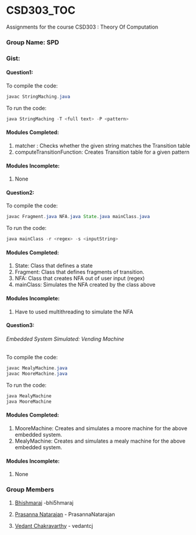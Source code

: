 # CSD303_TOC

Assignments for the course CSD303 : Theory Of Computation

### Group Name: SPD

### Gist:

#### Question1:

To compile the code:

```java
javac StringMaching.java
```

 To run the code:

```java
java StringMaching -T <full text> -P <pattern>
```

#### Modules Completed: 

1. matcher : Checks whether the given string matches the Transition table
2. computeTransitionFunction: Creates Transition table for a given pattern

#### Modules Incomplete:

1. None

#### Question2: 

To compile the code:

```java
javac Fragment.java NFA.java State.java mainClass.java
```

 To run the code:

```java
java mainClass -r <regex> -s <inputString>
```

#### Modules Completed: 

1. State: Class that defines a state
2. Fragment: Class that defines fragments of transition.
3. NFA​: Class that creates NFA out of user input (regex)
4. mainClass: Simulates the NFA created by the class above

#### Modules Incomplete:

1. Have to used multithreading to simulate the NFA

#### Question3:

###### Embedded System Simulated: Vending Machine 

To compile the code:

```java
javac MealyMachine.java
javac MooreMachine.java
```

 To run the code:

```java
java MealyMachine
java MooreMachine
```

#### Modules Completed: 

1. MooreMachine: Creates and simulates a moore machine for the above embedded system.
2. MealyMachine: Creates and simulates a mealy machine for the above embedded system.

#### Modules Incomplete:

1. None

### Group Members

1. [Bhishmaraj](//github.com/bhi5hmaraj) -bhi5hmaraj

2. [Prasanna Natarajan](//github.com/PrasannaNatarajan) - PrasannaNatarajan

3. [Vedant Chakravarthy](//github.com/vedantcj) - vedantcj
